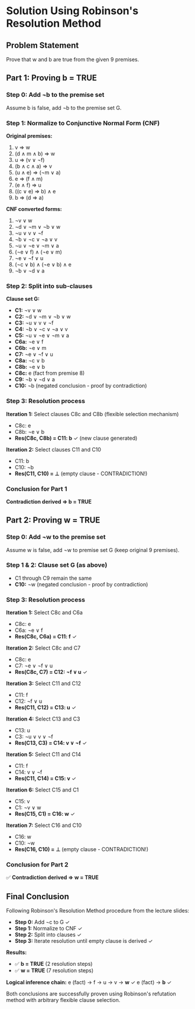 # Solution Using Robinson's Resolution Method

## Problem Statement

Prove that w and b are true from the given 9 premises.

## Part 1: Proving b = TRUE

### Step 0: Add ¬b to the premise set

Assume b is false, add ¬b to the premise set G.

### Step 1: Normalize to Conjunctive Normal Form (CNF)

**Original premises:**

1. v ⇒ w
2. (d ∧ m ∧ b) ⇒ w
3. u ⇒ (v ∨ ¬f)
4. (b ∧ c ∧ a) ⇒ v
5. (u ∧ e) ⇒ (¬m ∨ a)
6. e ⇒ (f ∧ m)
7. (e ∧ f) ⇒ u
8. ((c ∨ e) ⇒ b) ∧ e
9. b ⇒ (d ⇒ a)

**CNF converted forms:**

1. ¬v ∨ w
2. ¬d ∨ ¬m ∨ ¬b ∨ w
3. ¬u ∨ v ∨ ¬f
4. ¬b ∨ ¬c ∨ ¬a ∨ v
5. ¬u ∨ ¬e ∨ ¬m ∨ a
6. (¬e ∨ f) ∧ (¬e ∨ m)
7. ¬e ∨ ¬f ∨ u
8. (¬c ∨ b) ∧ (¬e ∨ b) ∧ e
9. ¬b ∨ ¬d ∨ a

### Step 2: Split into sub-clauses

**Clause set G:**

- **C1:** ¬v ∨ w
- **C2:** ¬d ∨ ¬m ∨ ¬b ∨ w
- **C3:** ¬u ∨ v ∨ ¬f
- **C4:** ¬b ∨ ¬c ∨ ¬a ∨ v
- **C5:** ¬u ∨ ¬e ∨ ¬m ∨ a
- **C6a:** ¬e ∨ f
- **C6b:** ¬e ∨ m
- **C7:** ¬e ∨ ¬f ∨ u
- **C8a:** ¬c ∨ b
- **C8b:** ¬e ∨ b
- **C8c:** e (fact from premise 8)
- **C9:** ¬b ∨ ¬d ∨ a
- **C10:** ¬b (negated conclusion - proof by contradiction)

### Step 3: Resolution process

**Iteration 1:** Select clauses C8c and C8b (flexible selection mechanism)

- C8c: e
- C8b: ¬e ∨ b
- **Res(C8c, C8b) = C11: b** ✓ (new clause generated)

**Iteration 2:** Select clauses C11 and C10

- C11: b
- C10: ¬b
- **Res(C11, C10) = ⊥** (empty clause - CONTRADICTION!)

### Conclusion for Part 1

**Contradiction derived ⇒ b = TRUE**

## Part 2: Proving w = TRUE

### Step 0: Add ¬w to the premise set

Assume w is false, add ¬w to premise set G (keep original 9 premises).

### Step 1 & 2: Clause set G (as above)

- C1 through C9 remain the same
- **C10:** ¬w (negated conclusion - proof by contradiction)

### Step 3: Resolution process

**Iteration 1:** Select C8c and C6a

- C8c: e
- C6a: ¬e ∨ f
- **Res(C8c, C6a) = C11: f** ✓

**Iteration 2:** Select C8c and C7

- C8c: e
- C7: ¬e ∨ ¬f ∨ u
- **Res(C8c, C7) = C12: ¬f ∨ u** ✓

**Iteration 3:** Select C11 and C12

- C11: f
- C12: ¬f ∨ u
- **Res(C11, C12) = C13: u** ✓

**Iteration 4:** Select C13 and C3

- C13: u
- C3: ¬u ∨ v ∨ ¬f
- **Res(C13, C3) = C14: v ∨ ¬f** ✓

**Iteration 5:** Select C11 and C14

- C11: f
- C14: v ∨ ¬f
- **Res(C11, C14) = C15: v** ✓

**Iteration 6:** Select C15 and C1

- C15: v
- C1: ¬v ∨ w
- **Res(C15, C1) = C16: w** ✓

**Iteration 7:** Select C16 and C10

- C16: w
- C10: ¬w
- **Res(C16, C10) = ⊥** (empty clause - CONTRADICTION!)

### Conclusion for Part 2

✅ **Contradiction derived ⇒ w = TRUE**

## Final Conclusion

Following Robinson's Resolution Method procedure from the lecture slides:

- **Step 0:** Add ¬c to G ✓
- **Step 1:** Normalize to CNF ✓
- **Step 2:** Split into clauses ✓
- **Step 3:** Iterate resolution until empty clause is derived ✓

**Results:**

- ✅ **b = TRUE** (2 resolution steps)
- ✅ **w = TRUE** (7 resolution steps)

**Logical inference chain:**
e (fact) → f → u → v → **w** ✓
e (fact) → **b** ✓

Both conclusions are successfully proven using Robinson's refutation method with arbitrary flexible clause selection.